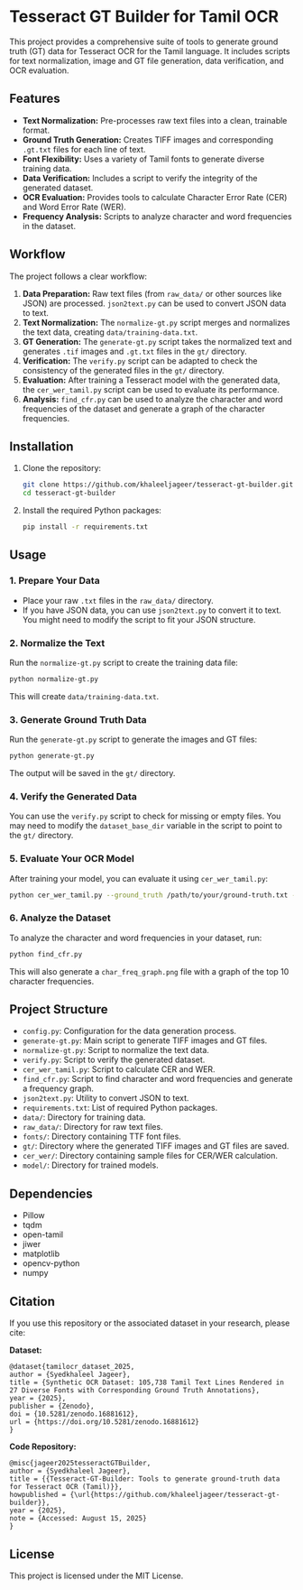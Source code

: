 # Tesseract GT Builder for Tamil OCR

This project provides a comprehensive suite of tools to generate ground truth (GT) data for Tesseract OCR for the Tamil language. It includes scripts for text normalization, image and GT file generation, data verification, and OCR evaluation.

## Features

-   **Text Normalization:** Pre-processes raw text files into a clean, trainable format.
-   **Ground Truth Generation:** Creates TIFF images and corresponding `.gt.txt` files for each line of text.
-   **Font Flexibility:** Uses a variety of Tamil fonts to generate diverse training data.
-   **Data Verification:** Includes a script to verify the integrity of the generated dataset.
-   **OCR Evaluation:** Provides tools to calculate Character Error Rate (CER) and Word Error Rate (WER).
-   **Frequency Analysis:** Scripts to analyze character and word frequencies in the dataset.

## Workflow

The project follows a clear workflow:

1.  **Data Preparation:** Raw text files (from `raw_data/` or other sources like JSON) are processed. `json2text.py` can be used to convert JSON data to text.
2.  **Text Normalization:** The `normalize-gt.py` script merges and normalizes the text data, creating `data/training-data.txt`.
3.  **GT Generation:** The `generate-gt.py` script takes the normalized text and generates `.tif` images and `.gt.txt` files in the `gt/` directory.
4.  **Verification:** The `verify.py` script can be adapted to check the consistency of the generated files in the `gt/` directory.
5.  **Evaluation:** After training a Tesseract model with the generated data, the `cer_wer_tamil.py` script can be used to evaluate its performance.
6.  **Analysis:** `find_cfr.py` can be used to analyze the character and word frequencies of the dataset and generate a graph of the character frequencies.

## Installation

1.  Clone the repository:
    ```sh
    git clone https://github.com/khaleeljageer/tesseract-gt-builder.git
    cd tesseract-gt-builder
    ```

2.  Install the required Python packages:
    ```sh
    pip install -r requirements.txt
    ```

## Usage

### 1. Prepare Your Data

-   Place your raw `.txt` files in the `raw_data/` directory.
-   If you have JSON data, you can use `json2text.py` to convert it to text. You might need to modify the script to fit your JSON structure.

### 2. Normalize the Text

Run the `normalize-gt.py` script to create the training data file:

```sh
python normalize-gt.py
```

This will create `data/training-data.txt`.

### 3. Generate Ground Truth Data

Run the `generate-gt.py` script to generate the images and GT files:

```sh
python generate-gt.py
```

The output will be saved in the `gt/` directory.

### 4. Verify the Generated Data

You can use the `verify.py` script to check for missing or empty files. You may need to modify the `dataset_base_dir` variable in the script to point to the `gt/` directory.

### 5. Evaluate Your OCR Model

After training your model, you can evaluate it using `cer_wer_tamil.py`:

```sh
python cer_wer_tamil.py --ground_truth /path/to/your/ground-truth.txt --prediction /path/to/your/ocr-output.txt
```

### 6. Analyze the Dataset

To analyze the character and word frequencies in your dataset, run:

```sh
python find_cfr.py
```

This will also generate a `char_freq_graph.png` file with a graph of the top 10 character frequencies.



## Project Structure

-   `config.py`: Configuration for the data generation process.
-   `generate-gt.py`: Main script to generate TIFF images and GT files.
-   `normalize-gt.py`: Script to normalize the text data.
-   `verify.py`: Script to verify the generated dataset.
-   `cer_wer_tamil.py`: Script to calculate CER and WER.
-   `find_cfr.py`: Script to find character and word frequencies and generate a frequency graph.
-   `json2text.py`: Utility to convert JSON to text.
-   `requirements.txt`: List of required Python packages.
-   `data/`: Directory for training data.
-   `raw_data/`: Directory for raw text files.
-   `fonts/`: Directory containing TTF font files.
-   `gt/`: Directory where the generated TIFF images and GT files are saved.
-   `cer_wer/`: Directory containing sample files for CER/WER calculation.
-   `model/`: Directory for trained models.

## Dependencies

-   Pillow
-   tqdm
-   open-tamil
-   jiwer
-   matplotlib
-   opencv-python
-   numpy

## Citation

If you use this repository or the associated dataset in your research, please cite:

**Dataset:**
```
@dataset{tamilocr_dataset_2025,
author = {Syedkhaleel Jageer},
title = {Synthetic OCR Dataset: 105,738 Tamil Text Lines Rendered in 27 Diverse Fonts with Corresponding Ground Truth Annotations},
year = {2025},
publisher = {Zenodo},
doi = {10.5281/zenodo.16881612},
url = {https://doi.org/10.5281/zenodo.16881612}
}
```

**Code Repository:**
```
@misc{jageer2025tesseractGTBuilder,
author = {Syedkhaleel Jageer},
title = {{Tesseract-GT-Builder: Tools to generate ground-truth data for Tesseract OCR (Tamil)}},
howpublished = {\url{https://github.com/khaleeljageer/tesseract-gt-builder}},
year = {2025},
note = {Accessed: August 15, 2025}
}
```

## License

This project is licensed under the MIT License.
